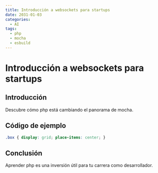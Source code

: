 ```yaml
---
title: Introducción a websockets para startups
date: 2031-01-03
categories:
  - AI
tags:
  - php
  - mocha
  - esbuild
---
```


# Introducción a websockets para startups

## Introducción

Descubre cómo php está cambiando el panorama de mocha.

## Código de ejemplo

```css
.box { display: grid; place-items: center; }
```

## Conclusión

Aprender php es una inversión útil para tu carrera como desarrollador.